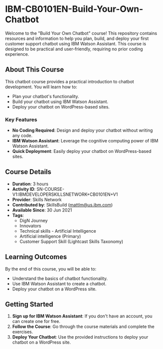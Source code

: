 # IBM-CB0101EN-Build-Your-Own-Chatbot

Welcome to the "Build Your Own Chatbot" course! This repository contains resources and information to help you plan, build, and deploy your first customer support chatbot using IBM Watson Assistant. This course is designed to be practical and user-friendly, requiring no prior coding experience.

## About This Course

This chatbot course provides a practical introduction to chatbot development. You will learn how to:
- Plan your chatbot's functionality.
- Build your chatbot using IBM Watson Assistant.
- Deploy your chatbot on WordPress-based sites.

### Key Features
- **No Coding Required**: Design and deploy your chatbot without writing any code.
- **IBM Watson Assistant**: Leverage the cognitive computing power of IBM Watson Assistant.
- **Quick Deployment**: Easily deploy your chatbot on WordPress-based sites.

## Course Details

- **Duration**: 3 hours
- **Activity ID**: SN-COURSE-V1:IBMDEVELOPERSKILLSNETWORK+CB0101EN+V1
- **Provider**: Skills Network
- **Contributed by**: SkillsBuild (mattlm@us.ibm.com)
- **Available Since**: 30 Jun 2021
- **Tags**: 
  - DigN Journey
  - Innovators
  - Technical skills - Artificial Intelligence
  - Artificial intelligence (Primary)
  - Customer Support Skill (Lightcast Skills Taxonomy)

## Learning Outcomes

By the end of this course, you will be able to:
- Understand the basics of chatbot functionality.
- Use IBM Watson Assistant to create a chatbot.
- Deploy your chatbot on a WordPress site.

## Getting Started

1. **Sign up for IBM Watson Assistant**: If you don't have an account, you can create one for free.
2. **Follow the Course**: Go through the course materials and complete the exercises.
3. **Deploy Your Chatbot**: Use the provided instructions to deploy your chatbot on a WordPress site.
